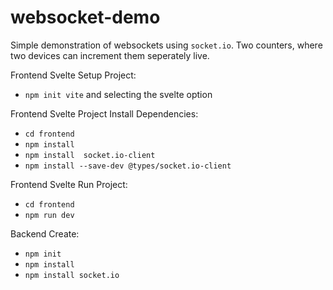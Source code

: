 # websocket-demo

Simple demonstration of websockets using `socket.io`. Two counters, where two devices can increment them seperately live.

Frontend Svelte Setup Project:
  - `npm init vite` and selecting the svelte option

Frontend Svelte Project Install Dependencies:
  - `cd frontend`
  - `npm install`
  - `npm install  socket.io-client` 
  - `npm install --save-dev @types/socket.io-client`

Frontend Svelte Run Project:
  - `cd frontend`
  - `npm run dev`

Backend Create:
  - `npm init`
  - `npm install`
  - `npm install socket.io`

